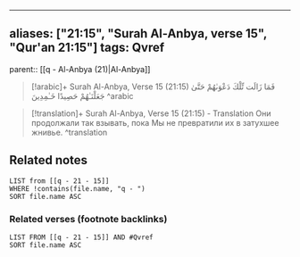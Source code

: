 
---
aliases: ["21:15", "Surah Al-Anbya, verse 15", "Qur'an 21:15"]
tags: Qvref
---

parent:: [[q - Al-Anbya (21)|Al-Anbya]]

> [!arabic]+ Surah Al-Anbya, Verse 15 (21:15)
> <span class="quran-arabic">فَمَا زَالَت تِّلْكَ دَعْوَىٰهُمْ حَتَّىٰ جَعَلْنَـٰهُمْ حَصِيدًا خَـٰمِدِينَ</span>
^arabic

> [!translation]+ Surah Al-Anbya, Verse 15 (21:15) - Translation
> Они продолжали так взывать, пока Мы не превратили их в затухшее жнивье.
^translation



## Related notes
```dataview
LIST from [[q - 21 - 15]]
WHERE !contains(file.name, "q - ")
SORT file.name ASC
```

### Related verses (footnote backlinks)
```dataview
LIST FROM [[q - 21 - 15]] AND #Qvref
SORT file.name ASC
```

